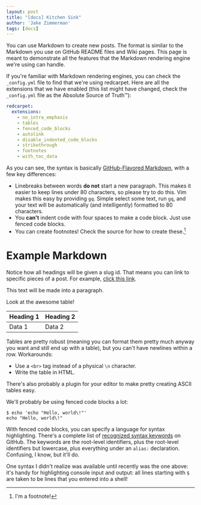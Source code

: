 ```yaml
---
layout: post
title: "[docs] Kitchen Sink"
author: 'Jake Zimmerman'
tags: [docs]
---
```


You can use Markdown to create new posts. The format is similar to the Markdown
you use on GitHub README files and Wiki pages. This page is meant to demonstrate
all the features that the Markdown rendering engine we're using can handle.

If you're familiar with Markdown rendering engines, you can check the
`_config.yml` file to find that we're using redcarpet. Here are all the
extensions that we have enabled (this list might have changed, check the
`_config.yml` file as the Absolute Source of Truth™):

```yaml
redcarpet:
  extensions:
    - no_intra_emphasis
    - tables
    - fenced_code_blocks
    - autolink
    - disable_indented_code_blocks
    - strikethrough
    - footnotes
    - with_toc_data
```

As you can see, the syntax is basically [GitHub-Flavored Markdown][gfm], with a few key
differences:

- Linebreaks between words __do not__ start a new paragraph. This makes it
  easier to keep lines under 80 characters, so please try to do this. Vim makes
  this easy by providing `gq`. Simple select some text, run `gq`, and your text
  will be automatically (and intelligently) formatted to 80 characters.
- You __can't__ indent code with four spaces to make a code block. Just use
  fenced code blocks.
- You can create footnotes! Check the source for how to create these.[^1]


# Example Markdown

Notice how all headings will be given a slug id. That means you can link to specific pieces of a post. For example, [click this link](#example-markdown).

This text will be made into a paragraph.

Look at the awesome table!

| Heading 1 | Heading 2 |
| ---       | ---       |
| Data 1    | Data 2    |

Tables are pretty robust (meaning you can format them pretty much anyway you
want and still end up with a table), but you can't have newlines within a row.
Workarounds:

- Use a `<br>` tag instead of a physical `\n` character.
- Write the table in HTML.

There's also probably a plugin for your editor to make pretty creating ASCII
tables easy.

We'll probably be using fenced code blocks a lot:

```console
$ echo 'echo "Hello, world\!"'
echo "Hello, world\!"
```

With fenced code blocks, you can specify a language for syntax highlighting.
There's a complete list of [recognized syntax keywords][linguist] on GitHub. The
keywords are the root-level identifiers, plus the root-level identifiers but
lowercase, plus everything under an `alias:` declaration. Confusing, I know, but
it'll do.

One syntax I didn't realize was available until recently was the one above: it's
handy for highlighting console input and output: all lines starting with `$` are
taken to be lines that you entered into a shell!




[gfm]: https://help.github.com/articles/github-flavored-markdown/
[linguist]: https://github.com/github/linguist/blob/master/lib/linguist/languages.yml

[^1]: I'm a footnote!
